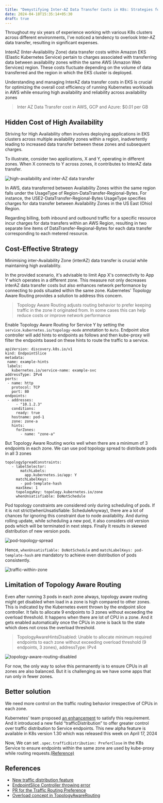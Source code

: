 ```yaml
---
title: "Demystifying Inter-AZ Data Transfer Costs in K8s: Strategies for Savings"
date: 2024-04-18T15:35:14+05:30
draft: true
---
```


Throughout my six years of experience working with various K8s clusters across different environments, I've noticed a tendency to overlook Inter-AZ data transfer, resulting in significant expenses. 

InterAZ (Inter-Availability Zone) data transfer costs within Amazon EKS (Elastic Kubernetes Service) pertain to charges associated with transferring data between availability zones within the same AWS (Amazon Web Services) region. These costs fluctuate depending on the volume of data transferred and the region in which the EKS cluster is deployed.

Understanding and managing InterAZ data transfer costs in EKS is crucial for optimizing the overall cost efficiency of running Kubernetes workloads in AWS while ensuring high availability and reliability across availability zones

> Inter AZ Data Transfer cost in AWS, GCP and Azure: $0.01 per GB

<!--more-->

## Hidden Cost of High Availability

Striving for High Availability often involves deploying applications in EKS clusters across multiple availability zones within a region, inadvertently leading to increased data transfer between these zones and subsequent charges. 

To illustrate, consider two applications, X and Y, operating in different zones. When X connects to Y across zones, it contributes to InterAZ data transfer.

![high-availability and inter-AZ data transfer](/img/inter-az-data-transfer1.jpg)

In AWS, data transferred between Availability Zones within the same region falls under the UsageType of Region-DataTransfer-Regional-Bytes. For instance, the USE2-DataTransfer-Regional-Bytes UsageType specifies charges for data transfer between Availability Zones in the US East (Ohio) Region. 

Regarding billing, both inbound and outbound traffic for a specific resource incur charges for data transfers within an AWS Region, resulting in two separate line items of DataTransfer-Regional-Bytes for each data transfer corresponding to each metered resource.


## Cost-Effective Strategy

Minimising inter-Availability Zone (interAZ) data transfer is crucial while maintaining high availability.

In the provided scenario, it's advisable to limit App X's connectivity to App Y which operates in a different zone. This measure not only decreases interAZ data transfer costs but also enhances network performance by connecting to pods situated within the same zone. Kubernetes' Topology Aware Routing provides a solution to address this concern.

> Topology Aware Routing adjusts routing behavior to prefer keeping traffic in the zone it originated from. In some cases this can help reduce costs or improve network performance

Enable Topology Aware Routing for Service Y by setting the `service.kubernetes.io/topology-mode` annotation to `Auto`. Endpoint slice controller will add hints to endpoints as follows and then kube-proxy will filter the endpoints based on these hints to route the traffic to a service.

```
apiVersion: discovery.k8s.io/v1
kind: EndpointSlice
metadata:
 name: example-hints
 labels:
   kubernetes.io/service-name: example-svc
addressType: IPv4
ports:
 - name: http
   protocol: TCP
   port: 80
endpoints:
 - addresses:
     - "10.1.2.3"
   conditions:
     ready: true
   hostname: pod-1
   zone: zone-a
   hints:
     forZones:
       - name: "zone-a"
```

But Topology Aware Routing works well when there are a minimum of 3 endpoints in each zone. We can use pod topology spread to distribute pods in all 3 zones
```
topologySpreadConstraints:
   - labelSelector:
       matchLabels:
         app.kubernetes.io/app: Y
     matchLabelKeys:
       - pod-template-hash
     maxSkew: 1
     topologyKey: topology.kubernetes.io/zone
     whenUnsatisfiable: DoNotSchedule

```

Pod topology constraints are considered only during scheduling of pods. If it is not strict(whenUnsatisfiable: ScheduleAnyway), there are a lot of chances for ignoring this constraint due to node availability. And during rolling update, while scheduling a new pod, it also considers old version pods which will be terminated in next steps. Finally It results in skewed distribution of new version pods.

![pod-topology-spread](/img/inter-az-data-transfer2.jpg)

Hence, `whenUnsatisfiable: DoNotSchedule` and `matchLabelKeys: pod-template-hash` are mandatory to achieve even distribution of pods consistently.

![traffic-within-zone](/img/inter-az-data-transfer3.jpg)

## Limitation of Topology Aware Routing

Even after running 3 pods in each zone always, topology aware routing might get disabled when load in a zone is high compared to other zones. This is indicated by the Kubernetes event thrown by the endpoint slice controller. It fails to allocate 9 endpoints to 3 zones without exceeding the overload threshold. It happens when there are lot of CPU in a zone. And it gets enabled automatically once the CPUs in zone is back to the state which does not cross the overload threshold.

> TopologyAwareHintsDisabled: Unable to allocate minimum required endpoints to each zone without exceeding overload threshold (9 endpoints, 3 zones), addressType: IPv4

![topology-aware-routing-disabled](/img/inter-az-data-transfer4.jpg)

For now, the only way to solve this permanently is to ensure CPUs in all zones are also balanced. But it is challenging as we have some apps that run only in fewer zones.

## Better solution

We need more control on the traffic routing behavior irrespective of CPUs in each zone. 

Kubernetes' team proposed [an enhancement](https://github.com/kubernetes/enhancements/tree/master/keps/sig-network/4444-service-routing-preference) to satisfy this requirement. And it introduced a new field “trafficDistribution” to offer greater control over traffic distribution to Service endpoints. This new alpha feature is available in K8s version 1.30 which was released this week on April 17, 2024

Now, We can set `.spec.trafficDistribution: PreferClose` in the K8s Service to ensure endpoints within the same zone are used by kube-proxy while routing requests.[(Reference)](https://kubernetes.io/docs/reference/networking/virtual-ips/#traffic-distribution)


## References

- [New traffic distribution feature](https://kubernetes.io/docs/concepts/services-networking/service/#trafic-distribution)
- [EndpointSlice Controller throwing error](https://github.com/kubernetes/endpointslice/blob/master/topologycache/topologycache.go#L328)
- [PR for the Traffic Routing Preference](https://github.com/kubernetes/kubernetes/pull/123487)
- [Overload concept in TopologyAwareRouting](https://github.com/kubernetes/enhancements/blob/master/keps/sig-network/2433-topology-aware-hints/README.md#overload)

